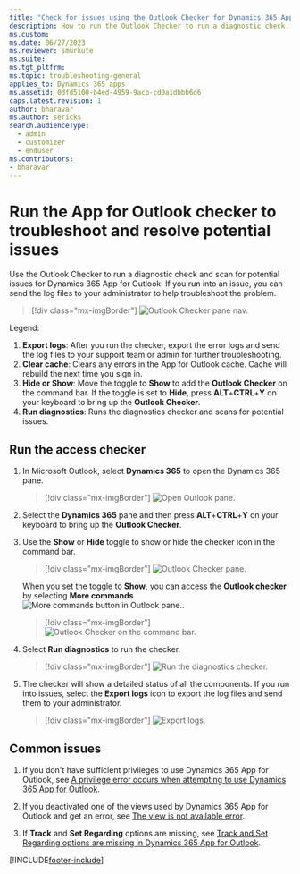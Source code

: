 ```yaml
---
title: "Check for issues using the Outlook Checker for Dynamics 365 App for Outlook (Dynamics 365 apps) | MicrosoftDocs"
description: How to run the Outlook Checker to run a diagnostic check. 
ms.custom: 
ms.date: 06/27/2023
ms.reviewer: smurkute
ms.suite: 
ms.tgt_pltfrm: 
ms.topic: troubleshooting-general
applies_to: Dynamics 365 apps
ms.assetid: 0dfd5100-b4ed-4959-9acb-cd0a1dbbb6d6
caps.latest.revision: 1
author: bharavar 
ms.author: sericks
search.audienceType: 
  - admin
  - customizer
  - enduser
ms.contributors:
- bharavar
---
```

# Run the App for Outlook checker to troubleshoot and resolve potential issues

Use the Outlook Checker to run a diagnostic check and scan for potential issues for Dynamics 365 App for Outlook. If you run into an issue, you can send the log files to your administrator to help troubleshoot the problem.


   > [!div class="mx-imgBorder"] 
   > ![Outlook Checker pane nav.](media/outlook-checker1.png "Outlook Checker pane nav")
   
 Legend:
 
 1. **Export logs**: After you run the checker, export the error logs and send the log files to your support team or admin for further troubleshooting.
 2. **Clear cache**: Clears any errors in the App for Outlook cache. Cache will rebuild the next time you sign in. 
 3. **Hide or Show**: Move the toggle to **Show** to add the **Outlook Checker** on the command bar. If the toggle is set to **Hide**, press **ALT**+**CTRL**+**Y** on your keyboard to bring up the **Outlook Checker**.
 4. **Run diagnostics**: Runs the diagnostics checker and scans for potential issues. 
 
 
## Run the access checker

1. In Microsoft Outlook, select **Dynamics 365** to open the Dynamics 365 pane.

    > [!div class="mx-imgBorder"] 
    > ![Open Outlook pane.](media/outlook-pane.png "Open Outlook pane")
    
    
2. Select the **Dynamics 365** pane and then press **ALT**+**CTRL**+**Y** on your keyboard to bring up the **Outlook Checker**.
3. Use the **Show** or **Hide** toggle to show or hide the checker icon in the command bar.
  
    > [!div class="mx-imgBorder"] 
    > ![Outlook Checker pane.](media/outloook-checker-pane.png "Outlook Checker pane") 

    When you set the toggle to **Show**, you can access the **Outlook checker** by selecting **More commands** ![More commands button in Outlook pane.](media/morecommends_outlook.png "More commands in Outlook pane").
   
    > [!div class="mx-imgBorder"] 
    > ![Outlook Checker on the command bar.](media/checker-commandbar.png "Outlook Checker on the command bar")
     
4. Select **Run diagnostics** to run the checker.

    > [!div class="mx-imgBorder"] 
    > ![Run the diagnostics checker.](media/run-checker.png "Run the diagnostics checker")
    
5. The checker will show a detailed status of all the components. If you run into issues, select the **Export logs** icon to export the log files and send them to your administrator.

    > [!div class="mx-imgBorder"] 
    > ![Export logs.](media/send-logs.png "Export logs")
    
## Common issues

1. If you don't have sufficient privileges to use Dynamics 365 App for Outlook, see [A privilege error occurs when attempting to use Dynamics 365 App for Outlook](https://go.microsoft.com/fwlink/p/?linkid=2135239).

2. If you deactivated one of the views used by Dynamics 365 App for Outlook and get an error, see [The view is not available error](/troubleshoot/dynamics-365/sales/the-view-is-not-available-error-when-opening-emails).

3. If  **Track** and **Set Regarding** options are missing, see [Track and Set Regarding options are missing in Dynamics 365 App for Outlook](https://go.microsoft.com/fwlink/p/?linkid=2137902).






[!INCLUDE[footer-include](../includes/footer-banner.md)]
